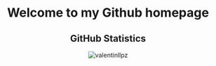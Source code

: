 <div align="center">
<h1 align="center" dir="auto">Welcome to my Github homepage</h1>

## GitHub Statistics


<p align="center">
   <img src="https://github-readme-stats-olive-nine.vercel.app/api/top-langs/?username=valentinllpz&layout=compact&theme=dark" alt="valentinllpz" />
</p>

